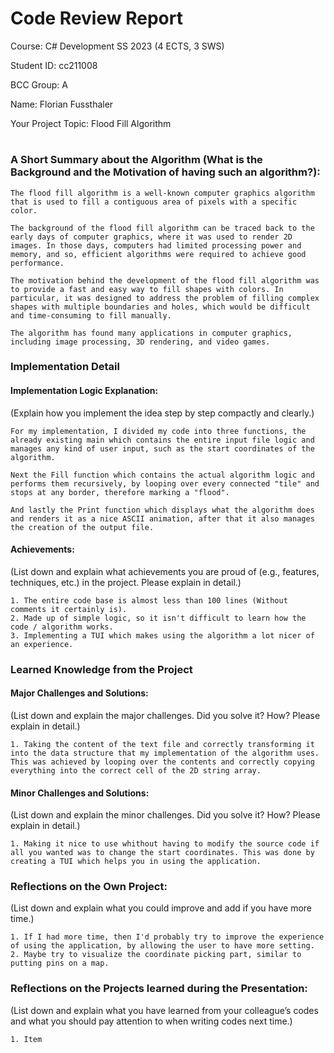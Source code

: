 # Code Review Report
Course: C# Development SS 2023 (4 ECTS, 3 SWS)

Student ID: cc211008

BCC Group: A

Name: Florian Fussthaler

Your Project Topic: Flood Fill Algorithm

#

### A Short Summary about the Algorithm (What is the Background and the Motivation of having such an algorithm?): 
```
The flood fill algorithm is a well-known computer graphics algorithm that is used to fill a contiguous area of pixels with a specific color. 

The background of the flood fill algorithm can be traced back to the early days of computer graphics, where it was used to render 2D images. In those days, computers had limited processing power and memory, and so, efficient algorithms were required to achieve good performance.

The motivation behind the development of the flood fill algorithm was to provide a fast and easy way to fill shapes with colors. In particular, it was designed to address the problem of filling complex shapes with multiple boundaries and holes, which would be difficult and time-consuming to fill manually.

The algorithm has found many applications in computer graphics, including image processing, 3D rendering, and video games.
```

### Implementation Detail

#### Implementation Logic Explanation:
(Explain how you implement the idea step by step compactly and clearly.)
```
For my implementation, I divided my code into three functions, the already existing main which contains the entire input file logic and manages any kind of user input, such as the start coordinates of the algorithm.

Next the Fill function which contains the actual algorithm logic and performs them recursively, by looping over every connected "tile" and stops at any border, therefore marking a "flood".

And lastly the Print function which displays what the algorithm does and renders it as a nice ASCII animation, after that it also manages the creation of the output file.
```

#### Achievements:
(List down and explain what achievements you are proud of (e.g., features, techniques, etc.) in the project. Please explain in detail.)
```
1. The entire code base is almost less than 100 lines (Without comments it certainly is).
2. Made up of simple logic, so it isn't difficult to learn how the code / algorithm works.
3. Implementing a TUI which makes using the algorithm a lot nicer of an experience.
```

### Learned Knowledge from the Project

#### Major Challenges and Solutions:
(List down and explain the major challenges. Did you solve it? How? Please explain in detail.)
```
1. Taking the content of the text file and correctly transforming it into the data structure that my implementation of the algorithm uses. This was achieved by looping over the contents and correctly copying everything into the correct cell of the 2D string array.
```

#### Minor Challenges and Solutions:
(List down and explain the minor challenges. Did you solve it? How? Please explain in detail.)
```
1. Making it nice to use whithout having to modify the source code if all you wanted was to change the start coordinates. This was done by creating a TUI which helps you in using the application.
```

### Reflections on the Own Project:
(List down and explain what you could improve and add if you have more time.)
```
1. If I had more time, then I'd probably try to improve the experience of using the application, by allowing the user to have more setting.
2. Maybe try to visualize the coordinate picking part, similar to putting pins on a map.
```

### Reflections on the Projects learned during the Presentation:
(List down and explain what you have learned from your colleague’s codes and what you should pay attention to when writing codes next time.)
```
1. Item
```
